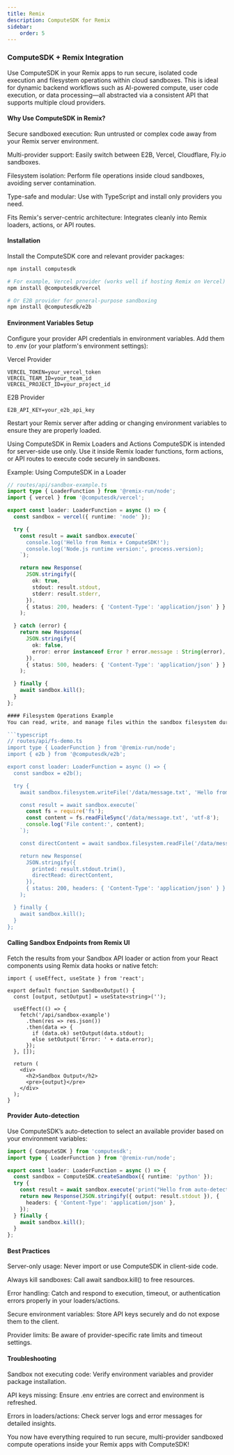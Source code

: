 ```yaml
---
title: Remix
description: ComputeSDK for Remix
sidebar:
    order: 5
---
```


### ComputeSDK + Remix Integration
Use ComputeSDK in your Remix apps to run secure, isolated code execution and filesystem operations within cloud sandboxes. This is ideal for dynamic backend workflows such as AI-powered compute, user code execution, or data processing—all abstracted via a consistent API that supports multiple cloud providers.

#### Why Use ComputeSDK in Remix?
Secure sandboxed execution: Run untrusted or complex code away from your Remix server environment.

Multi-provider support: Easily switch between E2B, Vercel, Cloudflare, Fly.io sandboxes.

Filesystem isolation: Perform file operations inside cloud sandboxes, avoiding server contamination.

Type-safe and modular: Use with TypeScript and install only providers you need.

Fits Remix's server-centric architecture: Integrates cleanly into Remix loaders, actions, or API routes.

#### Installation
Install the ComputeSDK core and relevant provider packages:

```bash
npm install computesdk

# For example, Vercel provider (works well if hosting Remix on Vercel)
npm install @computesdk/vercel

# Or E2B provider for general-purpose sandboxing
npm install @computesdk/e2b
```

#### Environment Variables Setup
Configure your provider API credentials in environment variables. Add them to .env (or your platform's environment settings):

Vercel Provider
```text
VERCEL_TOKEN=your_vercel_token
VERCEL_TEAM_ID=your_team_id
VERCEL_PROJECT_ID=your_project_id
```
E2B Provider
```text
E2B_API_KEY=your_e2b_api_key
```
Restart your Remix server after adding or changing environment variables to ensure they are properly loaded.

Using ComputeSDK in Remix Loaders and Actions
ComputeSDK is intended for server-side use only. Use it inside Remix loader functions, form actions, or API routes to execute code securely in sandboxes.

Example: Using ComputeSDK in a Loader
```typescript
// routes/api/sandbox-example.ts
import type { LoaderFunction } from '@remix-run/node';
import { vercel } from '@computesdk/vercel';

export const loader: LoaderFunction = async () => {
  const sandbox = vercel({ runtime: 'node' });

  try {
    const result = await sandbox.execute(`
      console.log('Hello from Remix + ComputeSDK!');
      console.log('Node.js runtime version:', process.version);
    `);

    return new Response(
      JSON.stringify({
        ok: true,
        stdout: result.stdout,
        stderr: result.stderr,
      }),
      { status: 200, headers: { 'Content-Type': 'application/json' } }
    );

  } catch (error) {
    return new Response(
      JSON.stringify({
        ok: false,
        error: error instanceof Error ? error.message : String(error),
      }),
      { status: 500, headers: { 'Content-Type': 'application/json' } }
    );

  } finally {
    await sandbox.kill();
  }
};

#### Filesystem Operations Example
You can read, write, and manage files within the sandbox filesystem during your Loaders or Actions:

```typescript
// routes/api/fs-demo.ts
import type { LoaderFunction } from '@remix-run/node';
import { e2b } from '@computesdk/e2b';

export const loader: LoaderFunction = async () => {
  const sandbox = e2b();

  try {
    await sandbox.filesystem.writeFile('/data/message.txt', 'Hello from Remix sandbox!');

    const result = await sandbox.execute(`
      const fs = require('fs');
      const content = fs.readFileSync('/data/message.txt', 'utf-8');
      console.log('File content:', content);
    `);

    const directContent = await sandbox.filesystem.readFile('/data/message.txt');

    return new Response(
      JSON.stringify({
        printed: result.stdout.trim(),
        directRead: directContent,
      }),
      { status: 200, headers: { 'Content-Type': 'application/json' } }
    );

  } finally {
    await sandbox.kill();
  }
};
```
#### Calling Sandbox Endpoints from Remix UI
Fetch the results from your Sandbox API loader or action from your React components using Remix data hooks or native fetch:

```tsx
import { useEffect, useState } from 'react';

export default function SandboxOutput() {
  const [output, setOutput] = useState<string>('');

  useEffect(() => {
    fetch('/api/sandbox-example')
      .then(res => res.json())
      .then(data => {
        if (data.ok) setOutput(data.stdout);
        else setOutput('Error: ' + data.error);
      });
  }, []);

  return (
    <div>
      <h2>Sandbox Output</h2>
      <pre>{output}</pre>
    </div>
  );
}
```

#### Provider Auto-detection
Use ComputeSDK’s auto-detection to select an available provider based on your environment variables:

```typescript
import { ComputeSDK } from 'computesdk';
import type { LoaderFunction } from '@remix-run/node';

export const loader: LoaderFunction = async () => {
  const sandbox = ComputeSDK.createSandbox({ runtime: 'python' });
  try {
    const result = await sandbox.execute('print("Hello from auto-detected provider!")');
    return new Response(JSON.stringify({ output: result.stdout }), {
      headers: { 'Content-Type': 'application/json' },
    });
  } finally {
    await sandbox.kill();
  }
};
```

#### Best Practices
Server-only usage: Never import or use ComputeSDK in client-side code.

Always kill sandboxes: Call await sandbox.kill() to free resources.

Error handling: Catch and respond to execution, timeout, or authentication errors properly in your loaders/actions.

Secure environment variables: Store API keys securely and do not expose them to the client.

Provider limits: Be aware of provider-specific rate limits and timeout settings.

#### Troubleshooting
Sandbox not executing code: Verify environment variables and provider package installation.

API keys missing: Ensure .env entries are correct and environment is refreshed.

Errors in loaders/actions: Check server logs and error messages for detailed insights.

You now have everything required to run secure, multi-provider sandboxed compute operations inside your Remix apps with ComputeSDK!
